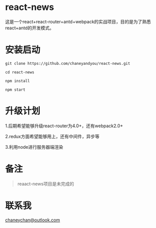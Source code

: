 # react-news
这是一个react+react-router+antd+webpack的实战项目，目的是为了熟悉react+antd的开发模式。
 
# 安装启动
```
git clone https://github.com/chaneyandyou/react-news.git

cd react-news

npm install 

npm start

```

# 升级计划
1.后期希望能够升级react-router为4.0+，还有webpack2.0+

2.redux方面希望能够用上，还有中间件，异步等

3.利用node进行服务器端渲染

# 备注
> reaact-news项目是未完成的

# 联系我

chaneychan@outlook.com
